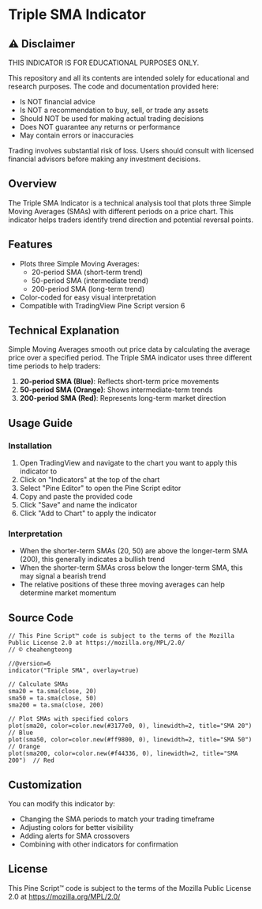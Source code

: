 # Triple SMA Indicator

## ⚠️ Disclaimer

THIS INDICATOR IS FOR EDUCATIONAL PURPOSES ONLY.

This repository and all its contents are intended solely for educational and research purposes. The code and documentation provided here:

- Is NOT financial advice
- Is NOT a recommendation to buy, sell, or trade any assets
- Should NOT be used for making actual trading decisions
- Does NOT guarantee any returns or performance
- May contain errors or inaccuracies

Trading involves substantial risk of loss. Users should consult with licensed financial advisors before making any investment decisions.

## Overview
The Triple SMA Indicator is a technical analysis tool that plots three Simple Moving Averages (SMAs) with different periods on a price chart. This indicator helps traders identify trend direction and potential reversal points.

## Features
- Plots three Simple Moving Averages:
  - 20-period SMA (short-term trend)
  - 50-period SMA (intermediate trend)
  - 200-period SMA (long-term trend)
- Color-coded for easy visual interpretation
- Compatible with TradingView Pine Script version 6

## Technical Explanation
Simple Moving Averages smooth out price data by calculating the average price over a specified period. The Triple SMA indicator uses three different time periods to help traders:

1. **20-period SMA (Blue)**: Reflects short-term price movements
2. **50-period SMA (Orange)**: Shows intermediate-term trends 
3. **200-period SMA (Red)**: Represents long-term market direction

## Usage Guide

### Installation
1. Open TradingView and navigate to the chart you want to apply this indicator to
2. Click on "Indicators" at the top of the chart
3. Select "Pine Editor" to open the Pine Script editor
4. Copy and paste the provided code
5. Click "Save" and name the indicator
6. Click "Add to Chart" to apply the indicator

### Interpretation
- When the shorter-term SMAs (20, 50) are above the longer-term SMA (200), this generally indicates a bullish trend
- When the shorter-term SMAs cross below the longer-term SMA, this may signal a bearish trend
- The relative positions of these three moving averages can help determine market momentum

## Source Code
```pine
// This Pine Script™ code is subject to the terms of the Mozilla Public License 2.0 at https://mozilla.org/MPL/2.0/
// © cheahengteong

//@version=6
indicator("Triple SMA", overlay=true)

// Calculate SMAs
sma20 = ta.sma(close, 20)
sma50 = ta.sma(close, 50)
sma200 = ta.sma(close, 200)

// Plot SMAs with specified colors
plot(sma20, color=color.new(#3177e0, 0), linewidth=2, title="SMA 20")  // Blue
plot(sma50, color=color.new(#ff9800, 0), linewidth=2, title="SMA 50")  // Orange
plot(sma200, color=color.new(#f44336, 0), linewidth=2, title="SMA 200")  // Red
```

## Customization
You can modify this indicator by:
- Changing the SMA periods to match your trading timeframe
- Adjusting colors for better visibility
- Adding alerts for SMA crossovers
- Combining with other indicators for confirmation

## License
This Pine Script™ code is subject to the terms of the Mozilla Public License 2.0 at https://mozilla.org/MPL/2.0/
